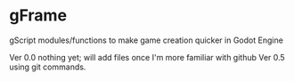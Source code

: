 # gFrame
gScript modules/functions to make game creation quicker in Godot Engine

Ver 0.0 nothing yet; will add files once I'm more familiar with github
Ver 0.5 using git commands.
